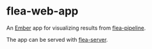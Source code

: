 # flea-web-app

An [Ember]() app for visualizing results from
[flea-pipeline](https://github.com/veg/flea-pipeline).

The app can be served with
[flea-server](https://github.com/veg/flea-server).
